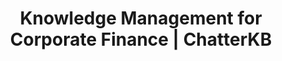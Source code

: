 ---
layout: marketing-solutions
permalink: /solutions/corporate-finance

# SEO and metadata
title: "Knowledge Management for Corporate Finance | ChatterKB"
description: "Transform financial analysis, reporting processes, and regulatory knowledge into automated workflows, compliance documentation, and strategic insights."

# Page content
hero:
  title: "Financial Intelligence That Drives Decisions."
  split_title:
    main: "Financial Intelligence"
    highlight: "That Drives Decisions."
  description: "Transform financial processes into automated workflows and living executive dashboards. Write reporting requirements in plain English, get intelligent systems that learn from every financial cycle."
  image: "/assets/images/marketing/hero-image.webp"
  primary_button:
    text: "Try ChatterKB Free"
    url: "https://app.chatterkb.com/auth/signup"
  secondary_button:
    text: "Schedule Demo"
    url: "https://calendar.google.com/calendar/u/0/appointments/schedules/AcZssZ0oYQ10osj27ugUfwOrSoV893uJ-kWPhIKNBhII5bTlwc3j6HdkEunH29TciGeOttFjfxqEn92O"

problems:
  section_title: "Corporate Finance Knowledge Challenges"
  items:
    - title: "Critical Analysis Buried in Spreadsheets"
      description: "Financial insights and analysis methodologies are trapped in individual spreadsheets and emails. When analysts leave, their expertise and models disappear with them."
    - title: "Manual Financial Processes That Should Be Automated"
      description: "Finance teams follow complex reporting workflows manually because converting financial procedures into automated systems requires technical expertise you don't have."
    - title: "Static Reports in a Dynamic Financial Environment"
      description: "Executive dashboards and compliance reports are outdated the moment you create them. You need living financial intelligence that updates automatically as data flows in."

solution:
  title: "From Spreadsheet Chaos to Intelligent Financial Automation"
  description: "ChatterKB captures your financial expertise and converts it into automated workflows and dynamic executive dashboards. Describe reporting requirements in plain English—get intelligent systems that execute and learn from financial outcomes."
  image: "/assets/images/marketing/workflow-diagram.webp"
  steps:
    - title: "Capture & Convert Financial Knowledge"
      description: "Upload financial models, analysis templates, and reporting procedures. Describe new financial workflows in plain English—ChatterKB converts them into executable automation."
      image: "/assets/images/marketing/workflow-step1.webp"
      badges:
        - "Financial Workflow Automation"
        - "Analysis Templates"
        - "Reporting Processes"
        - "Compliance Procedures"
        - "Model Integration"
    - title: "Create Living Executive Dashboards"
      description: "Build dynamic dashboards that automatically update with financial metrics, compliance status, and strategic indicators. Real-time financial intelligence without manual compilation."
      image: "/assets/images/marketing/workflow-step2.webp"
      badges:
        - "Executive KPIs"
        - "Financial Metrics"
        - "Compliance Tracking"
        - "Strategic Indicators"
    - title: "Execute & Learn from Financial Cycles"
      description: "Financial workflows execute automatically and get smarter with each reporting cycle. The system builds financial memory, improving analysis recommendations over time."
      image: "/assets/images/marketing/workflow-step3.webp"
      badges:
        - "Automated Financial Execution"
        - "Cycle Learning"
        - "Strategic Intelligence"

features:
  tagline: "CAPTURE • AUTOMATE • ANALYZE"
  title: "Built for Financial Excellence"
  items:
    - icon: "bi-graph-up"
      title: "Prose-to-Process Financial Automation"
      description: "Convert financial procedures into executable workflows by describing them in plain English. No technical complexity—just write strategic financial processes."
      image: "/assets/images/marketing/feature-pin.png"
    - icon: "bi-speedometer2"
      title: "Living Executive Dashboards"
      description: "Create dynamic dashboards that automatically update with financial metrics, compliance indicators, and strategic KPIs. Always current financial intelligence."
      image: "/assets/images/marketing/feature-docs.webp"
    - icon: "bi-file-earmark-spreadsheet"
      title: "Memory-Centric Financial Intelligence"
      description: "System learns from every financial cycle, analysis outcome, and strategic decision. Financial knowledge compounds over time, improving decision quality continuously."
      image: "/assets/images/marketing/feature-sop.png"
    - icon: "bi-clock"
      title: "Intelligent Reporting Automation"
      description: "Automated report generation that gets smarter with each cycle. Timeline execution tracks financial processes without exposing technical complexity."
      image: "/assets/images/marketing/feature-team.webp"

branded_content:
  title: "Turn Financial Expertise Into Business Development"
  description: "Create branded, public knowledge bases that showcase your financial expertise while generating business leads. Position your organization as the trusted authority in financial intelligence."
  image: "/assets/images/marketing/custom-branding.webp"
  features:
    - title: "Custom Financial Branding"
      description: "Add your company's logo, colors, and custom CSS for complete brand control"
    - title: "Business Lead Generation"
      description: "Capture prospects through valuable financial insights and market analysis"
    - title: "Financial Thought Leadership"
      description: "Position your organization as the financial authority in your sector"
    - title: "Client Self-Service Portal"
      description: "Reduce client inquiries with intelligent, branded financial resources"

enterprise:
  title: "Enterprise-Grade Security Without the Enterprise Headaches"
  description: "Deploy ChatterKB on your infrastructure with complete data sovereignty, advanced RAG capabilities for financial document intelligence, and zero-trust security architecture designed for financial environments."

cta:
  title: "Ready to Elevate Your Financial Operations?"
  description: "See how ChatterKB can help your finance team work smarter, report faster, and drive better business decisions with intelligent automation that learns from financial expertise."
  image: "/assets/images/marketing/product-screenshot.png"
  primary_button:
    text: "Try ChatterKB Free"
    url: "https://app.chatterkb.com/auth/signup"
  secondary_button:
    text: "Schedule Demo"
    url: "https://calendar.google.com/calendar/u/0/appointments/schedules/AcZssZ0oYQ10osj27ugUfwOrSoV893uJ-kWPhIKNBhII5bTlwc3j6HdkEunH29TciGeOttFjfxqEn92O"
--- 